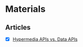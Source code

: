 # Materials

## Articles
- [x] [Hypermedia APIs vs. Data APIs](https://htmx.org/essays/hypermedia-apis-vs-data-apis/)
